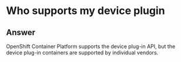 # Who supports my device plugin

## Answer

OpenShift Container Platform supports the device plug-in API, but the device plug-in containers are supported by individual vendors.

